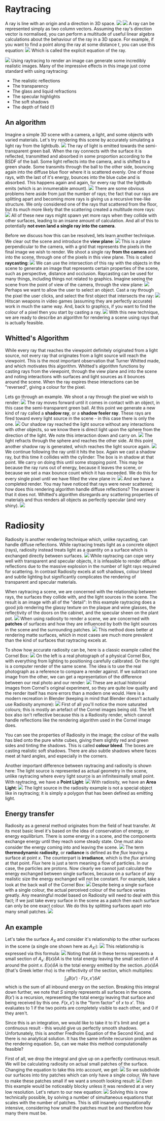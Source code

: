 # Raytracing
A ray is line with an origin and a direction in 3D space.
![](Pasted%20image%2020231110151421.png)
![](Pasted%20image%2020231110151428.png)
A ray can be represented simply as two column vectors.
Assuming the ray's direction vector is normalised, you can perform a multitude of useful linear algebra calculations about the behaviour of the ray in a 3D space.
For example, if you want to find a point along the ray at some distance $t$, you can use this equation:
![](Pasted%20image%2020231110151818.png)
Which is called the explicit equation of the ray.

![](Pasted%20image%2020231110152857.png)
Using raytracing to render an image can generate some incredibly realistic images. Many of the impressive effects in this image just come standard with using raytracing:
- The realistic reflections
- The transparency
- The glass and liquid refractions
- The specular highlights
- The soft shadows
- The depth of field (!)

## An algorithm
Imagine a simple 3D scene with a camera, a light, and some objects with varied materials. Let's try rendering this scene by accurately simulating a light ray from the lightbulb.
![](Pasted%20image%2020231110153329.png)
The ray of light is emitted towards the semi-transparent green ball. When the ray connects with the surface it is reflected, transmitted and absorbed in some proportion according to the BSDF of the ball. Some light reflects into the camera, and is shifted to a green shade. Some transmits through the ball to the other side, bouncing again into the diffuse blue floor where it is scattered evenly. One of those rays, with the last of it's energy, bounces into the blue cube and is absorbed.
This happens again and again, for every ray that the lightbulb emits (which is an innumerable amount).
![](Pasted%20image%2020231110153716.png)
There are some obvious problems here aside from just the number of rays; the fact that our rays are splitting apart and becoming more rays is giving us a recursive tree-like structure. We only considered one of the rays that scattered from the floor, but its much more likely that the scattering created a multitude more rays:
![](Pasted%20image%2020231110153925.png)
All of these new rays might spawn yet more rays when they collide with other surfaces, leading to an insane amount of calculation. And all of this to potentially **not even land a single ray into the camera**.

Before we discuss how this can be resolved, lets learn another technique. We clear out the scene and introduce the **view plane**:
![](Pasted%20image%2020231110154205.png)
This is a plane perpendicular to the camera, with a grid that represents the pixels in the final image we wish to render.
We shoot a single ray **from the camera** and into the scene, through one of the pixels in this view plane. This is called **raycasting**:
![](Pasted%20image%2020231110154338.png)
We can use the intersection of this ray with the objects in the scene to generate an image that represents certain properties of the scene, such as perspective, distance and occlusion.
Raycasting can be used for many things, including things not related to graphics. Imagine seeing the scene from the point of view of the camera, through the view plane:
![](Pasted%20image%2020231110154941.png)
Perhaps we want to allow the user to select an object. Cast a ray through the pixel the user clicks, and select the first object that intersects the ray:
![](Pasted%20image%2020231110155045.png)
Hitscan weapons in video games (assuming they are perfectly accurate) work in much the same way.
And, back to graphics, if you want to find the colour of a pixel then you start by casting a ray.
![](Pasted%20image%2020231110155244.png)
With this new technique, we are ready to describe an algorithm for rendering a scene using rays that is actually feasible.
## Whitted's Algorithm
While every ray that reaches the viewpoint definitely originated from a light source, not every ray that originates from a light source will reach the viewpoint. This is the most important observation that Turner Whitted made, and which motivates this algorithm.
Whitted's algorithm functions by casting rays from the viewpoint, through the view plane and into the scene and noting interactions with surfaces and light sources as it bounces around the scene. When the ray expires these interactions can be "reversed", giving a colour for the pixel.

Lets go through an example. We shoot a ray through the pixel we wish to render:
![](Pasted%20image%2020231110160451.png)
The ray moves forward until it comes in contact with an object, in this case the semi-transparent green ball. At this point we generate a new kind of ray called a **shadow ray**, or a **shadow feeler ray**. These rays are fired toward every light source in the scene - in this case there is only the one.
![](Pasted%20image%2020231110160548.png)
Our shadow ray reached the light source without any interactions with other objects, so we know there is direct light upon the sphere from the direction of the light. We note this interaction down and carry on.
![](Pasted%20image%2020231110160921.png)
The light refracts through the sphere and reaches the other side. At this point another shadow ray is generated, which reaches the light source again.
![](Pasted%20image%2020231110161030.png)
We continue following the ray until it hits the box. Again we cast a shadow ray, but this time it collides with the cylinder: The box is in shadow at that point.
We carry on doing this until some stopping point. This may be because the ray runs out of energy, because it leaves the scene, or because we set a max bounce count which it has exceeded.
We do this for every single pixel until we have filled the view plane in:
![](Pasted%20image%2020231110161315.png)
And we have a completed render.
You may have noticed that rays were never scattered; how does this rendering algorithm handle diffuse reflections? The answer is that it does not. Whitted's algorithm disregards any scattering properties of materials and thus renders all objects as perfectly specular (and very shiny).
![](Pasted%20image%2020231110161706.png)

# Radiosity
Radiosity is another rendering technique which, unlike raycasting, can handle diffuse reflections. 
While raytracing treats light as a concrete object (rays), radiosity instead treats light as a quantity on a surface which is exchanged directly between surfaces.
![](Pasted%20image%2020231111133927.png)
While raytracing can cope very well with transparent and specular objects, it is infeasible to render diffuse reflections due to the massive explosion in the number of light rays required for scattering. In contrast Radiosity excels at soft shadows, colour bleed and subtle lighting but significantly complicates the rendering of transparent and specular materials.

When raytracing a scene, we are concerned with the relationship between rays, the surfaces they collide with, and the light sources in the scene. The result is an image with all of the "detail": In this example raytracing does a good job rendering the glassy texture on the plaque and wine glasses, the reflectivity of the doors on the cabinet, and the specular sheen on the plant pot.
![](Pasted%20image%2020231111134618.png)
When using radiosity to render a scene, we are concerned with **patches** of surfaces and how they are influenced by both the light sources in the scene and the surrounding patches.
![](Pasted%20image%2020231111134824.png)
This method does better at rendering matte surfaces, which in most cases are much more prevalent than the kind of surfaces that raytracing excels at.

To show how accurate radiosity can be, here is a classic example called the Cornel Box:
![](Pasted%20image%2020231111135156.png)
On the left is a real photograph of a physical Cornel Box, with everything from lighting to positioning carefully calibrated. On the right is a computer render of the same scene. The idea is to use the real photograph as a reference to compare a render against. If we subtract one image from the other, we can get a representation of the difference between our real photo and our render:
![](Pasted%20image%2020231111135428.png)
These are actual historical images from Cornel's original experiment, so they are quite low quality and the render itself has more errors than a modern one would. Here is a modern recreation in Blender (keeping in mind that Blender doesn't actually use Radiosity anymore):
![](Pasted%20image%2020231111135642.png)
First of all you'll notice the more saturated colours; this is mostly an artefact of the Cornel images being old. The left box also isn't reflective because this is a Radiosity render, which cannot handle reflections like the rendering algorithm used in the Cornel image does.

You can see the properties of Radiosity in the image; the colour of the walls has bled onto the pure white cubes, giving them slightly red and green sides and tinting the shadows. This is called **colour bleed**.
The boxes are casting realistic soft shadows. There are also subtle shadows where faces meet at hard angles, and especially in the corners.

Another important difference between raytracing and radiosity is shown here: The light source is represented as actual geometry in the scene, unlike raytracing where every light source is an infinitesimally small point.
With raytracing, we have a **Point Light**:
![](Pasted%20image%2020231111140602.png)
With radiosity, we have an **Area Light**:
![](Pasted%20image%2020231111140620.png)
The light source in the radiosity example is not a special object like in raytracing; it is simply a polygon that has been defined as emitting light.

## Energy transfer
Radiosity as a general method originates from the field of heat transfer. At its most basic level it's based on the idea of conservation of energy, or energy equilibrium. There is some energy in a scene, and the components exchange energy until they reach some steady state. One must also consider the energy coming into and leaving the scene.
![](Pasted%20image%2020231111140833.png)
The term **thermodynamic radiosity**, or **radiance** is defined as the *flux* leaving a surface at point $x$. The counterpart is **irradiance**, which is the *flux* arriving at that point. *Flux* here is just a term meaning a flow of particles. In our case, the particles are protons.
Now clearly we cannot just calculate the energy exchanged between single surfaces, because on a surface of any realistic size the energy exchanged will not be constant. For example, take a look at the back wall of the Cornel Box:
![](Pasted%20image%2020231111141446.png)
Despite being a single surface with a single colour, the actual perceived colour of the surface varies greatly.
Any meaningful model based on Radiosity will need to deal with this fact; if we just take every surface in the scene as a patch then each surface can only be one exact colour. We do this by splitting surfaces apart into many small patches.
![](Pasted%20image%2020231111141722.png)

## An example
Let's take the surface $A_X$ and consider it's relationship to the other surfaces in the scene (a single one shown here as $A_{X'}$):
![](Pasted%20image%2020231111141947.png)
This relationship is expressed via this formula:
![](Pasted%20image%2020231111142035.png)
Noting that $\delta A$ in these terms represents a small section of $A_x$:
$B(x)\delta A$ is the total energy leaving the small section of $A$ around the point $x$.
$E(x)\delta A$ is the total energy emitted by the section.
$\rho (x) \delta A$ (that's Greek letter rho) is the reflectivity of the section, which multiplies:
$$\int_S B(x') \cdot F(x,x') \delta A'$$
which is the sum of all inbound energy on the section.
Breaking this integral down further, we note that $S$ simply represents all surfaces in the scene.
$B(x')$ is a recursion, representing the total energy leaving that surface and being received by this one.
$F(x,x')$ is the "form factor" of $x$ to $x'$. This evaluates to 1 if the two points are completely visible to each other, and 0 if they aren't.

Since this is an integration, we would like to take it to it's limit and get a continuous result - this would give us perfectly smooth shadows. Unfortunately, this is another Fredholm Equation of the Second Kind, and there is no analytical solution. It has the same infinite recursion problem as the rendering equation. So, can we make this method computationally feasible?

First of all, we drop the integral and give up on a perfectly continuous result. We will be calculating radiosity on actual small patches of the surface. Changing the equation to take this into account, we get:
![](Pasted%20image%2020231111144243.png)
So we subdivide our surfaces into tiny patches which can only have a single colour. We have to make these patches small if we want a smooth looking result:
![](Pasted%20image%2020231111144156.png)
Even this example would be noticeably blocky unless it was rendered at a very low resolution.
Let's return to our new equation:
![](Pasted%20image%2020231111144243.png)
Solving this is now technically possible, by solving a number of simultaneous equations that scales with the number of patches. This is still insanely computationally intensive, considering how small the patches must be and therefore how many there must be.